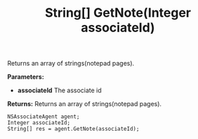 ﻿---
uid: crmscript_ref_NSAssociateAgent_GetNote
title: String[] GetNote(Integer associateId)
intellisense: NSAssociateAgent.GetNote
keywords: NSAssociateAgent, GetNote
so.topic: reference
---

Returns an array of strings(notepad pages).

**Parameters:**
 - **associateId** The associate id

**Returns:** Returns an array of strings(notepad pages).

```crmscript
NSAssociateAgent agent;
Integer associateId;
String[] res = agent.GetNote(associateId);
```

